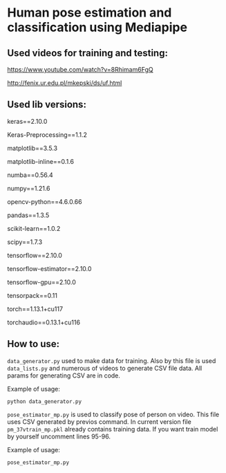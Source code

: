 # Human pose estimation and classification using Mediapipe

## Used videos for training and testing:

https://www.youtube.com/watch?v=8Rhimam6FgQ

http://fenix.ur.edu.pl/mkepski/ds/uf.html

## Used lib versions:

keras==2.10.0

Keras-Preprocessing==1.1.2

matplotlib==3.5.3

matplotlib-inline==0.1.6

numba==0.56.4

numpy==1.21.6

opencv-python==4.6.0.66

pandas==1.3.5

scikit-learn==1.0.2

scipy==1.7.3

tensorflow==2.10.0

tensorflow-estimator==2.10.0

tensorflow-gpu==2.10.0

tensorpack==0.11

torch==1.13.1+cu117

torchaudio==0.13.1+cu116

## How to use:

`data_generator.py` used to make data for training. Also by this file is used `data_lists.py` and numerous of videos to generate CSV file data. All params for generating CSV are in code.


Example of usage:
```
python data_generator.py
```
`pose_estimator_mp.py` is used to classify pose of person on video. This file uses CSV generated by previos command. In current version file `pm_37vtrain_mp.pkl` already contains training data. If you want train model by yourself uncomment lines 95-96.

Example of usage:
```
pose_estimator_mp.py
```




